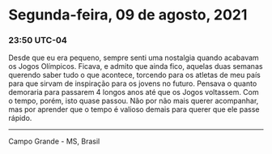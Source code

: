 # Segunda-feira, 09 de agosto, 2021

### 23:50 UTC-04

Desde que eu era pequeno, sempre senti uma nostalgia quando acabavam os Jogos Olímpicos.
Ficava, e admito que ainda fico, aquelas duas semanas querendo saber tudo o que
acontece, torcendo para os atletas de meu país para que sirvam de inspiração para
os jovens no futuro. Pensava o quanto demoraria para passarem 4 longos anos até
que os Jogos voltassem. Com o tempo, porém, isto quase passou. Não por não mais
querer acompanhar, mas por aprender que o tempo é valioso demais para querer que
ele passe rápido.

---

Campo Grande - MS, Brasil
